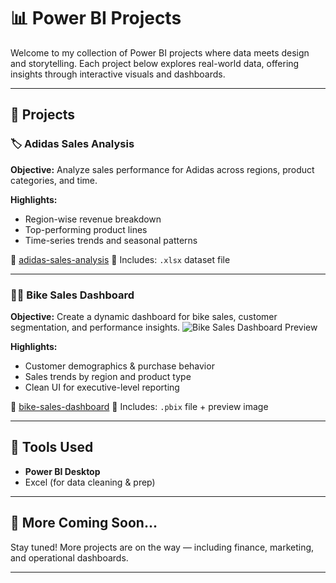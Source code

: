 # 📊 Power BI Projects

Welcome to my collection of Power BI projects where data meets design and storytelling. Each project below explores real-world data, offering insights through interactive visuals and dashboards.

---

## 🔷 Projects

### 🏷️ Adidas Sales Analysis
**Objective:** Analyze sales performance for Adidas across regions, product categories, and time.

**Highlights:**
- Region-wise revenue breakdown
- Top-performing product lines
- Time-series trends and seasonal patterns

📂 [adidas-sales-analysis](./adidas-sales-analysis)
📄 Includes: `.xlsx` dataset file

---

### 🚴‍♂️ Bike Sales Dashboard
**Objective:** Create a dynamic dashboard for bike sales, customer segmentation, and performance insights.
![Bike Sales Dashboard Preview](./bike-sales-dashboard/bike-sales-dashboard-screenshot.png)

**Highlights:**
- Customer demographics & purchase behavior
- Sales trends by region and product type
- Clean UI for executive-level reporting

📂 [bike-sales-dashboard](https://github.com/KlarenceKPIs/bike-sales-dashboard)
📄 Includes: `.pbix` file + preview image


---

## 💼 Tools Used
- **Power BI Desktop**
- Excel (for data cleaning & prep)

---

## 🔗 More Coming Soon...
Stay tuned! More projects are on the way — including finance, marketing, and operational dashboards.

---
